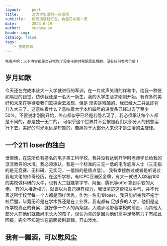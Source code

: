 ```yaml
---
layout:     post
title:      对大学生活的一点感悟
subtitle:   何须浅碧轻红色，自是花中第一流
date:       2023-6-29
author:     xuoneyuan
header-img: 
catalog: false
tags:
    - 随笔杂谈
---
```


<small>免责声明：以下内容都是自己吃饱了没事干的时候胡思乱想的，没有任何参考价值！</small>

## 岁月如歌
今天还在完成本该大一入学就进行的军训，在一片欢声笑语的祥和中，给我一种恍如隔世的错觉，仿佛我还是一名大一新生，我的大学生活才刚刚开始，有许多的美好和未来在等待着我们去探索去发现，但是
现实是残酷的，我已经大二并且即将升入大三了。这意味着什么？意味着大学本科四年的进度条已经过去了至少50%。不要说才刚刚开始，终点都似乎已经是若隐若现了，我必须承认每个人都是不同的，都是独一无二的，
可似乎这个世界并不会按照我们大部分人的预想运行下去，美好的时光永远是短暂的，苦痛对于大部分人来说才是生活的主旋律。
## 一个211 loser的独白
很惭愧，在这所负有盛名的电子类工科学校，我并没有达到开学时老师学长给我的淳淳教导的水准，我必须承认，我是一个标准的三无一低的电专底层人士（三无指的是无竞赛、无科研、无实习，一低指的是绩点低）。
我有幸接触过或者是听说过我电大佬的传奇经历，在这所学校，有ICPC亚洲区金牌，有大一就进入QS前100的美校做科研的大牛，也有大二就能拿字节、阿里、腾讯等offer拿到手软的大佬。
有的人接近权力，就误以为自己拥有权力，我很清楚这帮校友争气，并不代表这所学校里每一个人都是同样优秀。作为一名电专loser，我只能祈祷我不拖学校后腿，毕竟无论是在学术界还是在工业界，我电都有
足够多的人才，他们是这所学校真正的脊梁，就好像一个人的两条腿，大踏步地带着学校向前走，而其他大部分人在他们就像尚未长大的孩子，误认为真的是因为他们高中足够努力才有如此回报，完全不知道谁在前面披荆斩棘，开山涉水。
## 我有一瓢酒，可以慰风尘

